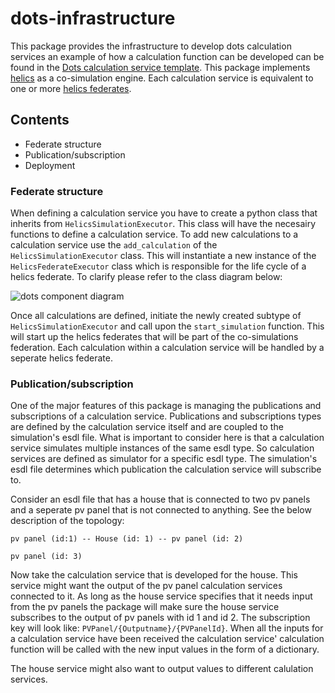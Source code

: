 # dots-infrastructure
This package provides the infrastructure to develop dots calculation services an example of how a calculation function can be developed can be found in the [Dots calculation service template](https://github.com/EES-TUe/Dots-calculation-service-template). This package implements [helics](https://helics.org/) as a co-simulation engine. Each calculation service is equivalent to one or more [helics federates](https://docs.helics.org/en/latest/user-guide/fundamental_topics/federates.html).

## Contents
- Federate structure
- Publication/subscription
- Deployment

### Federate structure
When defining a calculation service you have to create a python class that inherits from `HelicsSimulationExecutor`. This class will have the necesairy functions to define a calculation service. To add new calculations to a calculation service use the `add_calculation` of the `HelicsSimulationExecutor` class. This will instantiate a new instance of the `HelicsFederateExecutor` class which is responsible for the life cycle of a helics federate. To clarify please refer to the class diagram below:

![dots component diagram](./docs/images/federate-structure.png)

Once all calculations are defined, initiate the newly created subtype of `HelicsSimulationExecutor` and call upon the `start_simulation` function. This will start up the helics federates that will be part of the co-simulations federation. Each calculation within a calculation service will be handled by a seperate helics federate.

### Publication/subscription
One of the major features of this package is managing the publications and subscriptions of a calculation service. Publications and subscriptions types are defined by the calculation service itself and are coupled to the simulation's esdl file. What is important to consider here is that a calculation service simulates multiple instances of the same esdl type. So calculation services are defined as simulator for a specific esdl type. The simulation's esdl file determines which publication the calculation service will subscribe to. 

Consider an esdl file that has a house that is connected to two pv panels and a seperate pv panel that is not connected to anything. See the below description of the topology:
```
pv panel (id:1) -- House (id: 1) -- pv panel (id: 2)

pv panel (id: 3)
```

Now take the calculation service that is developed for the house. This service might want the output of the pv panel calculation services connected to it. As long as the house service specifies that it needs input from the pv panels the package will make sure the house service subscribes to the output of pv panels with id 1 and id 2. The subscription key will look like: `PVPanel/{Outputname}/{PVPanelId}`. When all the inputs for a calculation service have been received the calculation service' calculation function will be called with the new input values in the form of a dictionary.

The house service might also want to output values to different calulation services. 
